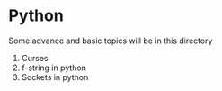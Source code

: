 # Python
Some advance and basic topics will be in this directory

1. Curses
2. f-string in python
3. Sockets in python

